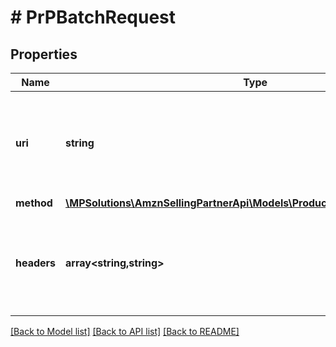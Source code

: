 # # PrPBatchRequest

## Properties

Name | Type | Description | Notes
------------ | ------------- | ------------- | -------------
**uri** | **string** | The full URI corresponding to the API intended for request, including path parameter substitutions. |
**method** | [**\MPSolutions\AmznSellingPartnerApi\Models\ProductPricing\PrPHttpMethod**](PrPHttpMethod.md) |  |
**headers** | **array<string,string>** | A mapping of additional HTTP headers to send/receive for the individual batch request. | [optional]

[[Back to Model list]](../../README.md#models) [[Back to API list]](../../README.md#endpoints) [[Back to README]](../../README.md)
